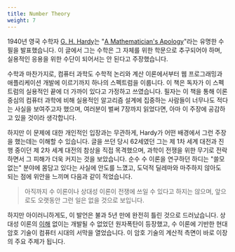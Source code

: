 ```yaml
---
title: Number Theory
weight: 7
---
```


1940년 영국 수학자 [G. H. Hardy](https://en.wikipedia.org/wiki/G._H._Hardy)는 "[A Mathematician's Apology](https://en.wikipedia.org/wiki/A_Mathematician%27s_Apology)"라는 유명한 수필을 발표했습니다. 이 글에서 그는 수학은 그 자체를 위한 학문으로 추구되어야 하며, 실용적인 응용을 위한 수단이 되어서는 안 된다고 주장했습니다.

수학과 마찬가지로, 컴퓨터 과학도 수학적 논리와 계산 이론에서부터 웹 프로그래밍과 애플리케이션 개발에 이르기까지 하나의 스펙트럼을 이룹니다. 이 책은 독자가 이 스펙트럼의 실용적인 끝에 더 가까이 있다고 가정하고 쓰였습니다. 필자는 이 책을 통해 이론 중심의 컴퓨터 과학에 비해 실용적인 알고리즘 설계에 집중하는 사람들이 너무나도 적다는 사실을 보여주고자 했으며, 여러분이 벌써 7장까지 읽었다면, 아마 이 주장에 공감하고 있을 것이라 생각합니다.

하지만 이 문제에 대한 개인적인 입장과는 무관하게, Hardy가 어떤 배경에서 그런 주장을 했는데는 이해할 수 있습니다. 글을 쓰던 당시 62세였던 그는 제 1차 세계 대전과 진행 중이던 제 2차 세계 대전의 참상을 직접 목격했으며, 과학이 전쟁을 위한 무기로 전락하면서 그 피해가 더욱 커지는 것을 보았습니다. 순수 수 이론을 연구하던 하디는 "쓸모없는" 분야에 몸담고 있다는 사실에 안도를 느꼈고, 도덕적 딜레마와 마주하지 않아도 되는 점에 위안을 느끼며 다음과 같이 적었습니다.

> 아직까지 수 이론이나 상대성 이론이 전쟁에 쓰일 수 있다고 하지는 않으며, 앞으로도 오랫동안 그런 일은 없을 것으로 보입니다.

하지만 아이러니하게도, 이 발언은 불과 5년 만에 완전히 틀린 것으로 드러났습니다. 상대성 이론의 [이해](https://en.wikipedia.org/wiki/Einstein%E2%80%93Szil%C3%A1rd_letter) 없이는 개발될 수 없었던 원자폭탄이 등장했고, 수 이론에 기반한 현대 암호 기술이 컴퓨터 시대의 서막을 열었습니다. 이 암호 기술의 계산적 측면이 바로 이장의 주요 주제가 됩니다.

<!--

One can find calm in pursuing "useless" math and not having to face any moral dilemmas.

Hardy seems somewhat gratified that his own field has no applications:

A scientist faces a moral dilemma because some of their inventions may do more harm than good. One may find calm in pursing "useless" math.

Hardy seems to find calm in pursuing "useless" math and not having to face any moral dilemmas:

Scientists often face a moral dilemma because some of their inventions may do more harm than good.

One can find calm in pursuing "useless" math and not facing any moral dilemmas. Hardy seems somewhat gratified that his own field has no applications:

If your field has no applications, you don't have to face any moral dilemmas — and Hardy seems to be his own field, number theory, has none:

somewhat proudly pointing out that his field has no practical applications:

A scientist faces a moral dilemma because some of its inventions may do more harm than good. One can find calm in pursuing useless math. Hardy himself specialized in number theory, and he was content about it not having any applications:

It is ironic that within just 5 years number theory was the basis of cracking Enigma and relativity theory developing atomic bomb respectively.

Number theory has many more applications.

-->
